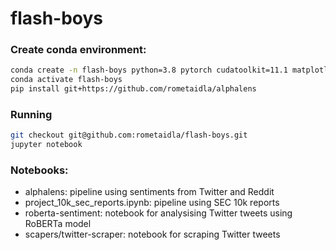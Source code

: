 # flash-boys

### Create conda environment:

```bash
conda create -n flash-boys python=3.8 pytorch cudatoolkit=11.1 matplotlib numpy pandas scipy seaborn jupyter nltk ratelimit bs4 scikit-learn -c pytorch -c conda-forge -c intel
conda activate flash-boys
pip install git+https://github.com/rometaidla/alphalens
```

### Running
```bash
git checkout git@github.com:rometaidla/flash-boys.git
jupyter notebook
```

### Notebooks:
- alphalens: pipeline using sentiments from Twitter and Reddit
- project_10k_sec_reports.ipynb: pipeline using SEC 10k reports
- roberta-sentiment: notebook for analysising Twitter tweets using RoBERTa model
- scapers/twitter-scraper: notebook for scraping Twitter tweets
